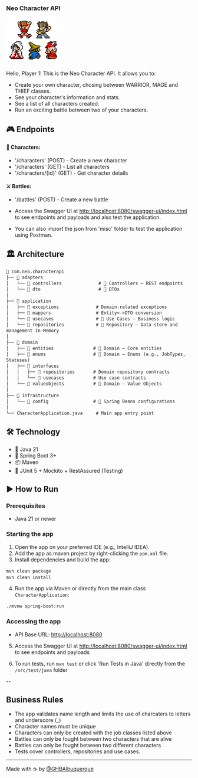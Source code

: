 ### Neo Character API

![classes.png](misc%2Fclasses.png)

Hello, Player 1!
This is the Neo Character API. It allows you to:
* Create your own character, chosing between WARRIOR, MAGE and THIEF classes.
* See your character's information and stats.
* See a list of all characters created.
* Run an exciting battle between two of your characters.


## 🎮 Endpoints

#### 🧝  Characters:

- '/characters' (POST) - Create a new character
- '/characters' (GET) - List all characters
- '/characters/{id}' (GET) - Get character details

#### ⚔️ Battles:

- '/battles' (POST) - Create a new battle 

* Access the Swagger UI at [http://localhost:8080/swagger-ui/index.html](http://localhost:8080/swagger-ui/index.html) to see endpoints and payloads and also test the application.

* You can also import the json from 'misc' folder to test the application using Postman.

## 🏛️ Architecture

```
📁 com.neo.characterapi
├── 📁 adapters
│   └── 📁 controllers              # 🔹 Controllers – REST endpoints
│   └── 📁 dto                      # 🔹 DTOs
│
├── 📁 application
│   ├── 📁 exceptions              # Domain-related exceptions
│   ├── 📁 mappers                 # Entity<->DTO conversion
│   └── 📁 usecases                # 🔹 Use Cases – Business logic
│   └── 📁 repositories            # 🔹 Repository – Data store and management In-Memory
│
├── 📁 domain
│   ├── 📁 entities               # 🔹 Domain – Core entities
│   ├── 📁 enums                  # 🔹 Domain – Enums (e.g., JobTypes, Statuses)
│   ├── 📁 interfaces
│   │   ├── 📁 repositories       # Domain repository contracts
│   │   └── 📁 usecases           # Use case contracts
│   └── 📁 valueobjects           # 🔹 Domain – Value Objects 
│ 
├── 📁 infrastructure
│   └── 📁 config                 # 🔹 Spring Beans configurations
│
└── CharacterApplication.java     # Main app entry point
```

## 🛠 Technology

- 🧠 Java 21
- 🌱 Spring Boot 3+
- 📦 Maven
- 🧪 JUnit 5 + Mockito + RestAssured (Testing)

## ▶️ How to Run

### Prerequisites

- Java 21 or newer

### Starting the app

1. Open the app on your preferred IDE (e.g., IntelliJ IDEA).
2. Add the app as maven project by right-clicking the `pom.xml` file.
3. Install dependencies and build the app:

```bash
mvn clean package
mvn clean install 
```

4. Run the app via Maven or directly from the main class `CharacterApplication`:

```bash
./mvnw spring-boot:run
```

### Accessing the app

- API Base URL: [http://localhost:8080](http://localhost:8080)

5. Access the Swagger UI at [http://localhost:8080/swagger-ui/index.html](http://localhost:8080/swagger-ui/index.html) to see endpoints and payloads

6. To run tests, run `mvn test` or click 'Run Tests in Java' directly from the `/src/test/java` folder

--

## Business Rules

- The app validates name length and limits the use of charcaters to letters and underscore (_)
- Character names must be unique
- Characters can only be created with the job classes listed above
- Battles can only be fought between two characters that are alive
- Battles can only be fought between two different characters
- Tests cover controllers, repositories and use cases.

---

Made with ☕  by [@GHBAlbuquerque](https://github.com/GHBAlbuquerque)
